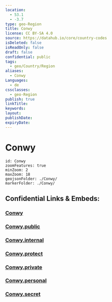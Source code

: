 ```yaml
---
location:
  - 53.1
  - -3.7
type: geo-Region
title: Conwy
license: CC BY-SA 4.0
source: https://datahub.io/core/country-codes
isDeleted: false
isReadOnly: false
draft: false
confidential: public
tags:
  - geo/Country/Region
aliases:
  - Conwy
Languages:
  - de
cssclasses:
  - geo-Region
publish: true
linkTitle:
keywords:
layout:
publishDate:
expiryDate:
---
```


# Conwy

```leaflet
id: Conwy
zoomFeatures: true 
minZoom: 2 
maxZoom: 18
geojsonFolder: ./Conwy/
markerFolder: ./Conwy/
```


## Confidential Links & Embeds: 

### [Conwy](/_Standards/Earth/Continent/Europe/Europe~North/UK/Wales/counties~Wales/Conwy.md) 

### [Conwy.public](/_public/Earth/Continent/Europe/Europe~North/UK/Wales/counties~Wales/Conwy.public.md) 

### [Conwy.internal](/_internal/Earth/Continent/Europe/Europe~North/UK/Wales/counties~Wales/Conwy.internal.md) 

### [Conwy.protect](/_protect/Earth/Continent/Europe/Europe~North/UK/Wales/counties~Wales/Conwy.protect.md) 

### [Conwy.private](/_private/Earth/Continent/Europe/Europe~North/UK/Wales/counties~Wales/Conwy.private.md) 

### [Conwy.personal](/_personal/Earth/Continent/Europe/Europe~North/UK/Wales/counties~Wales/Conwy.personal.md) 

### [Conwy.secret](/_secret/Earth/Continent/Europe/Europe~North/UK/Wales/counties~Wales/Conwy.secret.md)

